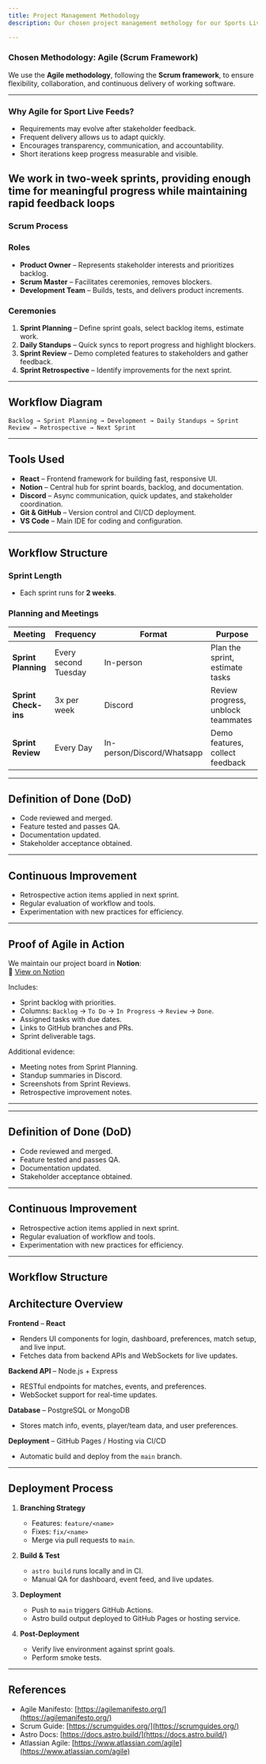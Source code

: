 ```yaml
---
title: Project Management Methodology
description: Our chosen project management methology for our Sports Live Tracker

---
```


### Chosen Methodology: Agile (Scrum Framework)

We use the **Agile methodology**, following the **Scrum framework**, to ensure flexibility, collaboration, and continuous delivery of working software.

---

### Why Agile for Sport Live Feeds?

- Requirements may evolve after stakeholder feedback.
- Frequent delivery allows us to adapt quickly.
- Encourages transparency, communication, and accountability.
- Short iterations keep progress measurable and visible.


We work in **two-week sprints**, providing enough time for meaningful progress while maintaining rapid feedback loops
---

### Scrum Process

### Roles
- **Product Owner** – Represents stakeholder interests and prioritizes backlog.
- **Scrum Master** – Facilitates ceremonies, removes blockers.
- **Development Team** – Builds, tests, and delivers product increments.

### Ceremonies
1. **Sprint Planning** – Define sprint goals, select backlog items, estimate work.
2. **Daily Standups** – Quick syncs to report progress and highlight blockers.
3. **Sprint Review** – Demo completed features to stakeholders and gather feedback.
4. **Sprint Retrospective** – Identify improvements for the next sprint.

---

## Workflow Diagram
`Backlog → Sprint Planning → Development → Daily Standups → Sprint Review → Retrospective → Next Sprint`

---

## Tools Used
- **React** – Frontend framework for building fast, responsive UI.
- **Notion** – Central hub for sprint boards, backlog, and documentation.
- **Discord** – Async communication, quick updates, and stakeholder coordination.
- **Git & GitHub** – Version control and CI/CD deployment.
- **VS Code** – Main IDE for coding and configuration.

---

## Workflow Structure

### Sprint Length
- Each sprint runs for **2 weeks**.

### Planning and Meetings

| Meeting              | Frequency            | Format               | Purpose                                  |
| -------------------- | -------------------- | -------------------- | ---------------------------------------- |
| **Sprint Planning**  | Every second Tuesday | In-person            | Plan the sprint, estimate tasks          |
| **Sprint Check-ins** | 3x per week          | Discord              | Review progress, unblock teammates       |
| **Sprint Review**    | Every Day            | In-person/Discord/Whatsapp  | Demo features, collect feedback          |

---

## Definition of Done (DoD)  
- Code reviewed and merged.  
- Feature tested and passes QA.  
- Documentation updated.  
- Stakeholder acceptance obtained.  

---

## Continuous Improvement  
- Retrospective action items applied in next sprint.  
- Regular evaluation of workflow and tools.  
- Experimentation with new practices for efficiency.  

---
## Proof of Agile in Action
We maintain our project board in **Notion**:  
📌 [View on Notion](https://www.notion.so/Sports-Live-Tracker-2025-25b7181e6705803aa7bdffa7190f8dfa?source=copy_link) 

Includes:
- Sprint backlog with priorities.
- Columns: `Backlog` → `To Do` → `In Progress` → `Review` → `Done`.
- Assigned tasks with due dates.
- Links to GitHub branches and PRs.
- Sprint deliverable tags.

Additional evidence:
- Meeting notes from Sprint Planning.
- Standup summaries in Discord.
- Screenshots from Sprint Reviews.
- Retrospective improvement notes.

---
---

## Definition of Done (DoD)  
- Code reviewed and merged.  
- Feature tested and passes QA.  
- Documentation updated.  
- Stakeholder acceptance obtained.  

---

## Continuous Improvement  
- Retrospective action items applied in next sprint.  
- Regular evaluation of workflow and tools.  
- Experimentation with new practices for efficiency.  

---

## Workflow Structure  


## **Architecture Overview**

**Frontend** – **React**
- Renders UI components for login, dashboard, preferences, match setup, and live input.
- Fetches data from backend APIs and WebSockets for live updates.

**Backend API** – Node.js + Express
- RESTful endpoints for matches, events, and preferences.
- WebSocket support for real-time updates.

**Database** – PostgreSQL or MongoDB
- Stores match info, events, player/team data, and user preferences.

**Deployment** – GitHub Pages / Hosting via CI/CD
- Automatic build and deploy from the `main` branch.

---

## **Deployment Process**

1. **Branching Strategy**
   - Features: `feature/<name>`
   - Fixes: `fix/<name>`
   - Merge via pull requests to `main`.

2. **Build & Test**
   - `astro build` runs locally and in CI.
   - Manual QA for dashboard, event feed, and live updates.

3. **Deployment**
   - Push to `main` triggers GitHub Actions.
   - Astro build output deployed to GitHub Pages or hosting service.

4. **Post-Deployment**
   - Verify live environment against sprint goals.
   - Perform smoke tests.

---

## **References**
- Agile Manifesto: [https://agilemanifesto.org/](https://agilemanifesto.org/)
- Scrum Guide: [https://scrumguides.org/](https://scrumguides.org/)
- Astro Docs: [https://docs.astro.build/](https://docs.astro.build/)
- Atlassian Agile: [https://www.atlassian.com/agile](https://www.atlassian.com/agile)
